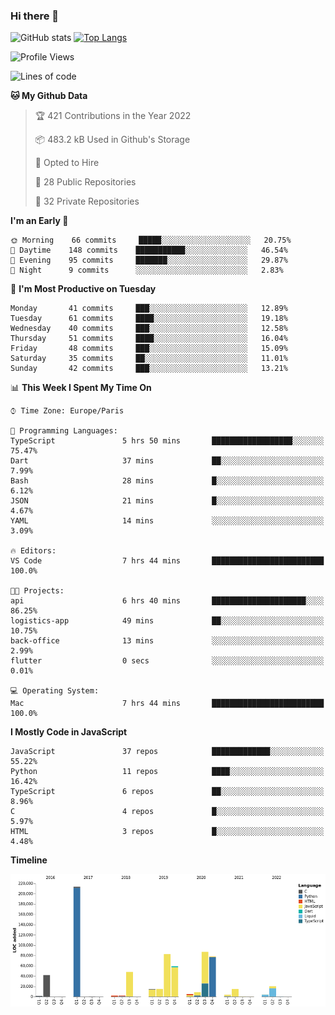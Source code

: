 ### Hi there 👋


![GitHub stats](https://github-readme-stats.vercel.app/api?username=eastkap&theme=dark&show_icons=true&count_private=true)
[![Top Langs](https://github-readme-stats.vercel.app/api/top-langs/?username=eastkap&layout=compact)](https://github.com/anuraghazra/github-readme-stats)



<!--START_SECTION:waka-->
![Profile Views](http://img.shields.io/badge/Profile%20Views-11-blue)

![Lines of code](https://img.shields.io/badge/From%20Hello%20World%20I%27ve%20Written-705030%20lines%20of%20code-blue)

**🐱 My Github Data** 

> 🏆 421 Contributions in the Year 2022
 > 
> 📦 483.2 kB Used in Github's Storage 
 > 
> 💼 Opted to Hire
 > 
> 📜 28 Public Repositories 
 > 
> 🔑 32 Private Repositories  
 > 
**I'm an Early 🐤** 

```text
🌞 Morning    66 commits     █████░░░░░░░░░░░░░░░░░░░░   20.75% 
🌆 Daytime    148 commits    ███████████░░░░░░░░░░░░░░   46.54% 
🌃 Evening    95 commits     ███████░░░░░░░░░░░░░░░░░░   29.87% 
🌙 Night      9 commits      ░░░░░░░░░░░░░░░░░░░░░░░░░   2.83%

```
📅 **I'm Most Productive on Tuesday** 

```text
Monday       41 commits     ███░░░░░░░░░░░░░░░░░░░░░░   12.89% 
Tuesday      61 commits     ████░░░░░░░░░░░░░░░░░░░░░   19.18% 
Wednesday    40 commits     ███░░░░░░░░░░░░░░░░░░░░░░   12.58% 
Thursday     51 commits     ████░░░░░░░░░░░░░░░░░░░░░   16.04% 
Friday       48 commits     ███░░░░░░░░░░░░░░░░░░░░░░   15.09% 
Saturday     35 commits     ██░░░░░░░░░░░░░░░░░░░░░░░   11.01% 
Sunday       42 commits     ███░░░░░░░░░░░░░░░░░░░░░░   13.21%

```


📊 **This Week I Spent My Time On** 

```text
⌚︎ Time Zone: Europe/Paris

💬 Programming Languages: 
TypeScript               5 hrs 50 mins       ██████████████████░░░░░░░   75.47% 
Dart                     37 mins             ██░░░░░░░░░░░░░░░░░░░░░░░   7.99% 
Bash                     28 mins             █░░░░░░░░░░░░░░░░░░░░░░░░   6.12% 
JSON                     21 mins             █░░░░░░░░░░░░░░░░░░░░░░░░   4.67% 
YAML                     14 mins             ░░░░░░░░░░░░░░░░░░░░░░░░░   3.09%

🔥 Editors: 
VS Code                  7 hrs 44 mins       █████████████████████████   100.0%

🐱‍💻 Projects: 
api                      6 hrs 40 mins       █████████████████████░░░░   86.25% 
logistics-app            49 mins             ██░░░░░░░░░░░░░░░░░░░░░░░   10.75% 
back-office              13 mins             ░░░░░░░░░░░░░░░░░░░░░░░░░   2.99% 
flutter                  0 secs              ░░░░░░░░░░░░░░░░░░░░░░░░░   0.01%

💻 Operating System: 
Mac                      7 hrs 44 mins       █████████████████████████   100.0%

```

**I Mostly Code in JavaScript** 

```text
JavaScript               37 repos            █████████████░░░░░░░░░░░░   55.22% 
Python                   11 repos            ████░░░░░░░░░░░░░░░░░░░░░   16.42% 
TypeScript               6 repos             ██░░░░░░░░░░░░░░░░░░░░░░░   8.96% 
C                        4 repos             █░░░░░░░░░░░░░░░░░░░░░░░░   5.97% 
HTML                     3 repos             █░░░░░░░░░░░░░░░░░░░░░░░░   4.48%

```


**Timeline**

![Chart not found](https://raw.githubusercontent.com/Eastkap/Eastkap/main/charts/bar_graph.png) 


<!--END_SECTION:waka-->

<!--
**Eastkap/eastkap** is a ✨ _special_ ✨ repository because its `README.md` (this file) appears on your GitHub profile.

Here are some ideas to get you started:

- 🔭 I’m currently working on ...
- 🌱 I’m currently learning ...
- 👯 I’m looking to collaborate on ...
- 🤔 I’m looking for help with ...
- 💬 Ask me about ...
- 📫 How to reach me: ...
- 😄 Pronouns: ...
- ⚡ Fun fact: ...
-->
